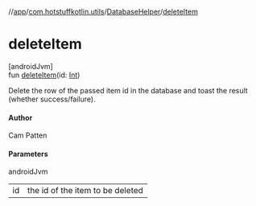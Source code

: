 //[app](../../../index.md)/[com.hotstuffkotlin.utils](../index.md)/[DatabaseHelper](index.md)/[deleteItem](delete-item.md)

# deleteItem

[androidJvm]\
fun [deleteItem](delete-item.md)(id: [Int](https://kotlinlang.org/api/latest/jvm/stdlib/kotlin/-int/index.html))

Delete the row of the passed item id in the database and toast the result (whether success/failure).

#### Author

Cam Patten

#### Parameters

androidJvm

| | |
|---|---|
| id | the id of the item to be deleted |
